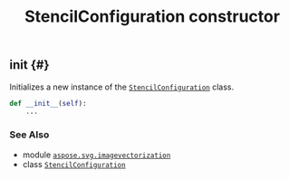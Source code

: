 ﻿---
title: StencilConfiguration constructor
second_title: Aspose.SVG for Python via .NET API References
description: 
type: docs
weight: 10
url: /python-net/aspose.svg.imagevectorization/stencilconfiguration/__init__/
is_root: false
---

## __init__ {#}

Initializes a new instance of the [`StencilConfiguration`](/svg/python-net/aspose.svg.imagevectorization/stencilconfiguration) class.



```python
def __init__(self):
    ...
```





### See Also
* module [`aspose.svg.imagevectorization`](../../)
* class [`StencilConfiguration`](/svg/python-net/aspose.svg.imagevectorization/stencilconfiguration)
